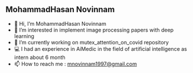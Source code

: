 ## MohammadHasan Novinnam
- 👋 Hi, I’m MohammadHasan Novinnam
- 👀 I’m interested in implement image processing papers with deep learning
- 🌱 I’m currently working on mutex_attention_on_covid repository
- 💻 I had an experience in AiMedic in the field of artificial intelligence as intern about 6 month
- 📫 How to reach me : mnovinnam1997@gmail.com
